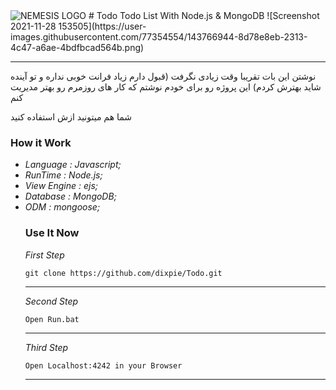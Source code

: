 <img src="https://github.com/zNiGhTFuRyZNTT/Discord-Avatar-Autochange/raw/main/NEMESIS_TEAM_LOGO.jpg" alt="NEMESIS LOGO">
# Todo
Todo List With Node.js &amp; MongoDB
![Screenshot 2021-11-28 153505](https://user-images.githubusercontent.com/77354554/143766944-8d78e8eb-2313-4c47-a6ae-4bdfbcad564b.png)
<hr>
نوشتن این بات تقریبا وقت زیادی نگرفت (قبول دارم زیاد فرانت خوبی نداره و تو آینده شاید بهترش کردم)
این پروژه رو برای خودم نوشتم که کار های روزمرم رو بهتر مدیریت کنم

شما هم میتونید ازش استفاده کنید

<h3>
How it Work
</h3>
<em>
  <ul>
    <li>Language : Javascript;</li>

<li>RunTime : Node.js;</li>

<li>View Engine : ejs; </li>

<li> Database : MongoDB; </li>

<li> ODM : mongoose; </li>
  
</em>

<h3>
Use It Now
</h3>
<em>
First Step
</em>

```
git clone https://github.com/dixpie/Todo.git
```

<hr>
<em>
Second Step
</em>

```
Open Run.bat
```

<hr>
<em>
Third Step
</em>
  
```
Open Localhost:4242 in your Browser
```

<hr>
